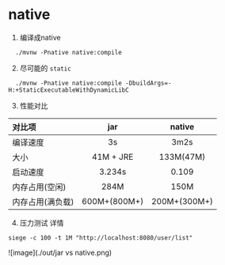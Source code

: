 # native
1. 编译成native
```
  ./mvnw -Pnative native:compile
```

2. 尽可能的 `static`
```
  ./mvnw -Pnative native:compile -DbuildArgs=-H:+StaticExecutableWithDynamicLibC
```

3. 性能对比

| 对比项 | jar | native |
| :---   | :---:    | :---:   |
|  编译速度 |  3s   | 3m2s |
|  大小 | 41M + JRE    | 133M(47M)  |
| 启动速度  | 3.234s    |  0.109 |
| 内存占用(空闲)  | 284M    | 150M  |
| 内存占用(满负载)  | 600M+(800M+)    | 200M+(300M+)  |

4. 压力测试 详情

```
siege -c 100 -t 1M "http://localhost:8080/user/list"
```

![image](./out/jar vs native.png)
